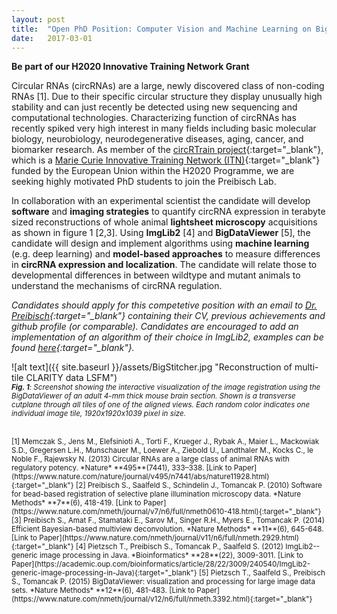 ```yaml
---
layout: post
title:  "Open PhD Position: Computer Vision and Machine Learning on Big Data"
date:   2017-03-01    
---
```


**Be part of our H2020 Innovative Training Network Grant**

Circular RNAs (circRNAs) are a large, newly discovered class of non-coding RNAs [1]. Due to their specific circular structure they display unusually high stability and can just recently be detected using new sequencing and computational technologies. Characterizing function of circRNAs has recently spiked very high interest in many fields including basic molecular biology, neurobiology, neurodegenerative diseases, aging, cancer, and biomarker research. As member of the [circRTrain project](https://circrtrain.eu){:target="_blank"}, which is a [Marie Curie Innovative Training Network (ITN)](https://ec.europa.eu/research/mariecurieactions/about/innovative-training-networks_en){:target="_blank"} funded by the European Union within the H2020 Programme, we are seeking highly motivated PhD students to join the Preibisch Lab. 

In collaboration with an experimental scientist the candidate will develop **software** and **imaging strategies** to quantify circRNA expression in terabyte sized reconstructions of whole animal **lightsheet microscopy** acquisitions as shown in figure 1 [2,3]. Using **ImgLib2** [4] and **BigDataViewer** [5], the candidate will design and implement algorithms using **machine learning** (e.g. deep learning) and **model-based approaches** to measure differences in **circRNA expression and localization**. The candidate will relate those to developmental differences in between wildtype and mutant animals to understand the mechanisms of circRNA regulation. 

*Candidates should apply for this competetive position with an email to [Dr. Preibisch](mailto:stephan.preibisch@mdc-berlin.de){:target="_blank"} containing their CV, previous achievements and github profile (or comparable). Candidates are encouraged to add an implementation of an algorithm of their choice in ImgLib2, examples can be found [here](https://imagej.net/ImgLib2_Examples){:target="_blank"}.*

![alt text]({{ site.baseurl }}/assets/BigStitcher.jpg "Reconstruction of multi-tile CLARITY data LSFM")  
<small>***Fig. 1**: Screenshot showing the interactive visualization of the image registration using the BigDataViewer of an adult 4-mm thick mouse brain section. Shown is a transverse cutplane through all tiles of one of the aligned views. Each random color indicates one individual image tile, 1920x1920x1039 pixel in size.*</small>  

<br>
<small>
[1] Memczak S., Jens M., Elefsinioti A., Torti F., Krueger J., Rybak A., Maier L., Mackowiak S.D., Gregersen L.H., Munschauer M., Loewer A., Ziebold U., Landthaler M., Kocks C., le Noble F., Rajewsky N. (2013) Circular RNAs are a large class of animal RNAs with regulatory potency. *Nature* **495**(7441), 333–338. [Link to Paper](https://www.nature.com/nature/journal/v495/n7441/abs/nature11928.html){:target="_blank"}  
</small>

<small>
[2] Preibisch S., Saalfeld S., Schindelin J., Tomancak P. (2010) Software for bead-based registration of selective plane illumination microscopy data. *Nature Methods* **7**(6), 418-419. [Link to Paper](https://www.nature.com/nmeth/journal/v7/n6/full/nmeth0610-418.html){:target="_blank"}
</small>
  
<small>
[3] Preibisch S., Amat F., Stamataki E., Sarov M., Singer R.H., Myers E., Tomancak P. (2014) Efficient Bayesian-based multiview deconvolution. *Nature Methods* **11**(6), 645-648. [Link to Paper](https://www.nature.com/nmeth/journal/v11/n6/full/nmeth.2929.html){:target="_blank"}  
</small>

<small>
[4] Pietzsch T., Preibisch S., Tomancak P., Saalfeld S. (2012) ImgLib2--generic image processing in Java. *Bioinformatics* **28**(22), 3009-3011. [Link to Paper](https://academic.oup.com/bioinformatics/article/28/22/3009/240540/ImgLib2-generic-image-processing-in-Java){:target="_blank"}  
</small>

<small>
[5] Pietzsch T., Saalfeld S., Preibisch S., Tomancak P. (2015) BigDataViewer: visualization and processing for large image data sets. *Nature Methods* **12**(6), 481-483. [Link to Paper](https://www.nature.com/nmeth/journal/v12/n6/full/nmeth.3392.html){:target="_blank"}  
</small>
